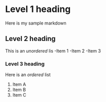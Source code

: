 # Level 1 heading
Here is my sample markdown

## Level 2 heading

This is an *unordered* lis
-Item 1
-Item 2
-Item 3

### Level 3 heading
Here is an *ordered* list
1. Item A
2. Item B
3. Item C
